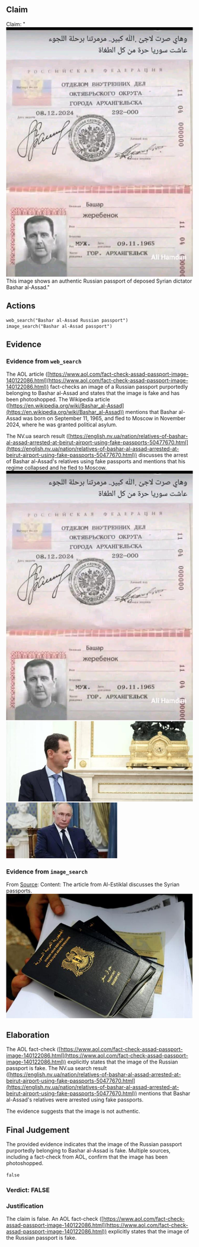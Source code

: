 ## Claim
Claim: "![image 21](media/69.jpg) This image shows an authentic Russian passport of deposed Syrian dictator Bashar al-Assad."

## Actions
```
web_search("Bashar al-Assad Russian passport")
image_search("Bashar al-Assad passport")
```

## Evidence
### Evidence from `web_search`
The AOL article ([https://www.aol.com/fact-check-assad-passport-image-140122086.html](https://www.aol.com/fact-check-assad-passport-image-140122086.html)) fact-checks an image of a Russian passport purportedly belonging to Bashar al-Assad and states that the image is fake and has been photoshopped. The Wikipedia article ([https://en.wikipedia.org/wiki/Bashar_al-Assad](https://en.wikipedia.org/wiki/Bashar_al-Assad)) mentions that Bashar al-Assad was born on September 11, 1965, and fled to Moscow in November 2024, where he was granted political asylum.

The NV.ua search result ([https://english.nv.ua/nation/relatives-of-bashar-al-assad-arrested-at-beirut-airport-using-fake-passports-50477670.html](https://english.nv.ua/nation/relatives-of-bashar-al-assad-arrested-at-beirut-airport-using-fake-passports-50477670.html)) discusses the arrest of Bashar al-Assad's relatives using fake passports and mentions that his regime collapsed and he fled to Moscow. ![image 21](media/69.jpg) ![image 2651](media/2025-08-07_20-52-1754599946-890665.jpg) ![image 2674](media/2025-08-07_20-58-1754600338-410139.jpg)


### Evidence from `image_search`
From [Source](https://www.alestiklal.net/en/article/bashar-al-assad-regime-no-more-passports-to-syrians): 
Content: The article from Al-Estiklal discusses the Syrian passports. ![image 13232](media/2025-08-31_18-23-1756664586-135295.jpg)


## Elaboration
The AOL fact-check ([https://www.aol.com/fact-check-assad-passport-image-140122086.html](https://www.aol.com/fact-check-assad-passport-image-140122086.html)) explicitly states that the image of the Russian passport is fake. The NV.ua search result ([https://english.nv.ua/nation/relatives-of-bashar-al-assad-arrested-at-beirut-airport-using-fake-passports-50477670.html](https://english.nv.ua/nation/relatives-of-bashar-al-assad-arrested-at-beirut-airport-using-fake-passports-50477670.html)) mentions that Bashar al-Assad's relatives were arrested using fake passports.

The evidence suggests that the image is not authentic.


## Final Judgement
The provided evidence indicates that the image of the Russian passport purportedly belonging to Bashar al-Assad is fake. Multiple sources, including a fact-check from AOL, confirm that the image has been photoshopped.

`false`


### Verdict: FALSE

### Justification
The claim is false. An AOL fact-check ([https://www.aol.com/fact-check-assad-passport-image-140122086.html](https://www.aol.com/fact-check-assad-passport-image-140122086.html)) explicitly states that the image of the Russian passport is fake.
